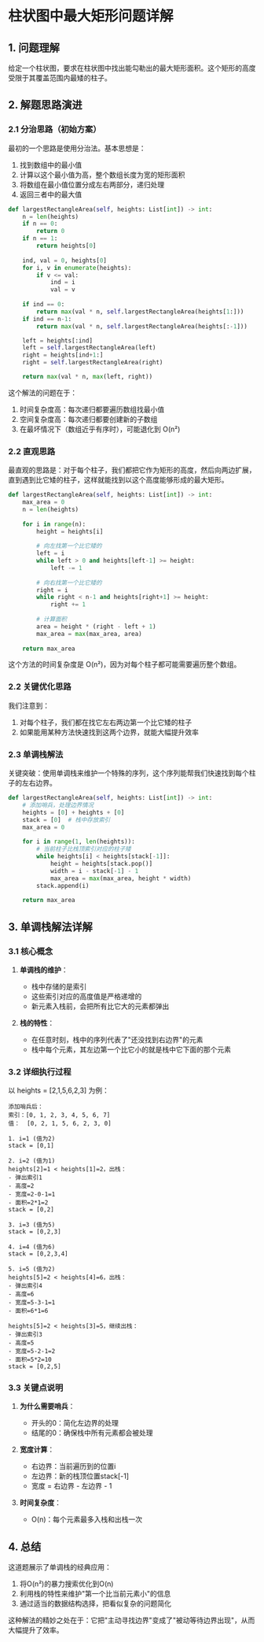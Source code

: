 # 柱状图中最大矩形问题详解

## 1. 问题理解

给定一个柱状图，要求在柱状图中找出能勾勒出的最大矩形面积。这个矩形的高度受限于其覆盖范围内最矮的柱子。

## 2. 解题思路演进

### 2.1 分治思路（初始方案）

最初的一个思路是使用分治法。基本思想是：
1. 找到数组中的最小值
2. 计算以这个最小值为高，整个数组长度为宽的矩形面积
3. 将数组在最小值位置分成左右两部分，递归处理
4. 返回三者中的最大值

```python
def largestRectangleArea(self, heights: List[int]) -> int:
    n = len(heights)
    if n == 0:
        return 0
    if n == 1:
        return heights[0]
    
    ind, val = 0, heights[0]
    for i, v in enumerate(heights):
        if v <= val:
            ind = i
            val = v
    
    if ind == 0:
        return max(val * n, self.largestRectangleArea(heights[1:]))
    if ind == n-1:
        return max(val * n, self.largestRectangleArea(heights[:-1]))

    left = heights[:ind]
    left = self.largestRectangleArea(left)
    right = heights[ind+1:]
    right = self.largestRectangleArea(right)

    return max(val * n, max(left, right))
```

这个解法的问题在于：
1. 时间复杂度高：每次递归都要遍历数组找最小值
2. 空间复杂度高：每次递归都要创建新的子数组
3. 在最坏情况下（数组近乎有序时），可能退化到 O(n²)

### 2.2 直观思路

最直观的思路是：对于每个柱子，我们都把它作为矩形的高度，然后向两边扩展，直到遇到比它矮的柱子，这样就能找到以这个高度能够形成的最大矩形。

```python
def largestRectangleArea(self, heights: List[int]) -> int:
    max_area = 0
    n = len(heights)
    
    for i in range(n):
        height = heights[i]
        
        # 向左找第一个比它矮的
        left = i
        while left > 0 and heights[left-1] >= height:
            left -= 1
            
        # 向右找第一个比它矮的
        right = i
        while right < n-1 and heights[right+1] >= height:
            right += 1
            
        # 计算面积
        area = height * (right - left + 1)
        max_area = max(max_area, area)
    
    return max_area
```

这个方法的时间复杂度是 O(n²)，因为对每个柱子都可能需要遍历整个数组。

### 2.2 关键优化思路

我们注意到：
1. 对每个柱子，我们都在找它左右两边第一个比它矮的柱子
2. 如果能用某种方法快速找到这两个边界，就能大幅提升效率

### 2.3 单调栈解法

关键突破：使用单调栈来维护一个特殊的序列，这个序列能帮我们快速找到每个柱子的左右边界。

```python
def largestRectangleArea(self, heights: List[int]) -> int:
    # 添加哨兵，处理边界情况
    heights = [0] + heights + [0]
    stack = [0]  # 栈中存放索引
    max_area = 0
    
    for i in range(1, len(heights)):
        # 当前柱子比栈顶索引对应的柱子矮
        while heights[i] < heights[stack[-1]]:
            height = heights[stack.pop()]
            width = i - stack[-1] - 1
            max_area = max(max_area, height * width)
        stack.append(i)
    
    return max_area
```

## 3. 单调栈解法详解

### 3.1 核心概念

1. **单调栈的维护**：
   - 栈中存储的是索引
   - 这些索引对应的高度值是严格递增的
   - 新元素入栈前，会把所有比它大的元素都弹出

2. **栈的特性**：
   - 在任意时刻，栈中的序列代表了"还没找到右边界"的元素
   - 栈中每个元素，其左边第一个比它小的就是栈中它下面的那个元素

### 3.2 详细执行过程

以 heights = [2,1,5,6,2,3] 为例：

```
添加哨兵后：
索引：[0, 1, 2, 3, 4, 5, 6, 7]
值：  [0, 2, 1, 5, 6, 2, 3, 0]

1. i=1 (值为2)
stack = [0,1]

2. i=2 (值为1)
heights[2]=1 < heights[1]=2，出栈：
- 弹出索引1
- 高度=2
- 宽度=2-0-1=1
- 面积=2*1=2
stack = [0,2]

3. i=3 (值为5)
stack = [0,2,3]

4. i=4 (值为6)
stack = [0,2,3,4]

5. i=5 (值为2)
heights[5]=2 < heights[4]=6，出栈：
- 弹出索引4
- 高度=6
- 宽度=5-3-1=1
- 面积=6*1=6

heights[5]=2 < heights[3]=5，继续出栈：
- 弹出索引3
- 高度=5
- 宽度=5-2-1=2
- 面积=5*2=10
stack = [0,2,5]
```

### 3.3 关键点说明

1. **为什么需要哨兵**：
   - 开头的0：简化左边界的处理
   - 结尾的0：确保栈中所有元素都会被处理

2. **宽度计算**：
   - 右边界：当前遍历到的位置i
   - 左边界：新的栈顶位置stack[-1]
   - 宽度 = 右边界 - 左边界 - 1

3. **时间复杂度**：
   - O(n)：每个元素最多入栈和出栈一次

## 4. 总结

这道题展示了单调栈的经典应用：
1. 将O(n²)的暴力搜索优化到O(n)
2. 利用栈的特性来维护"第一个比当前元素小"的信息
3. 通过适当的数据结构选择，把看似复杂的问题简化

这种解法的精妙之处在于：它把"主动寻找边界"变成了"被动等待边界出现"，从而大幅提升了效率。